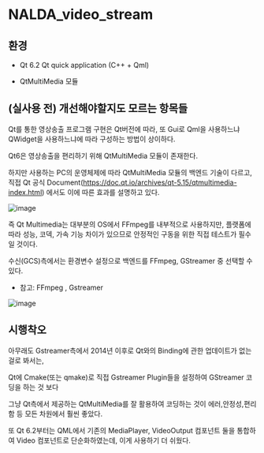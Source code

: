 # NALDA_video_stream

## 환경
+ Qt 6.2 Qt quick application (C++ + Qml)

+ QtMultiMedia 모듈 

## (실사용 전) 개선해야할지도 모르는 항목들
Qt를 통한 영상송출 프로그램 구현은 Qt버전에 따라, 또 Gui로 Qml을 사용하느냐 QWidget을 사용하느냐에 따라 구성하는 방법이 상이하다.

Qt6은 영상송출을 편리하기 위해 QtMultiMedia 모듈이 존재한다.

하지만 사용하는 PC의 운영체제에 따라 QtMultiMedia 모듈의 백엔드 기술이 다르고, 직접 Qt 공식 Document(https://doc.qt.io/archives/qt-5.15/qtmultimedia-index.html) 에서도 이에 따른 효과를 설명하고 있다. 


![image](https://github.com/user-attachments/assets/55094e6b-de4c-47cd-8937-16ffefa55eea)


즉 Qt Multimedia는 대부분의 OS에서 FFmpeg를 내부적으로 사용하지만, 플랫폼에 따라 성능, 코덱, 가속 기능 차이가 있으므로 안정적인 구동을 위한 직접 테스트가 필수일 것이다.

수신(GCS)측에서는 환경변수 설정으로 백엔드를 FFmpeg, GStreamer 중 선택할 수 있다.

+ 참고: FFmpeg , Gstreamer

![image](https://github.com/user-attachments/assets/fc96030d-1c7a-46b6-9d0d-b8a6adc5ff27)



## 시행착오
아무래도 Gstreamer측에서 2014년 이후로 Qt와의 Binding에 관한 업데이트가 없는 걸로 봐서는,

Qt에 Cmake(또는 qmake)로 직접 Gstreamer Plugin들을 설정하여 GStreamer 코딩을 하는 것 보다

그냥 Qt측에서 제공하는 QtMultiMedia를 잘 활용하여 코딩하는 것이 에러,안정성,편리함 등 모든 차원에서 훨씬 좋았다. 

또 Qt 6.2부터는 QML에서 기존의 MediaPlayer, VideoOutput 컴포넌트 둘을 통합하여 Video 컴포넌트로 단순화하였는데, 이게 사용하기 더 쉬웠다. 

